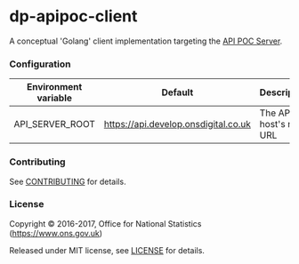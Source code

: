 dp-apipoc-client
===================

A conceptual 'Golang' client implementation targeting the [API POC Server](https://github.com/ONSdigital/dp-apipoc-server).

### Configuration

| Environment variable | Default                              | Description
| -------------------- | ------------------------------------ | -----------------------
| API_SERVER_ROOT      | https://api.develop.onsdigital.co.uk | The API host's root URL

### Contributing

See [CONTRIBUTING](CONTRIBUTING.md) for details.

### License

Copyright © 2016-2017, Office for National Statistics (https://www.ons.gov.uk)

Released under MIT license, see [LICENSE](LICENSE.md) for details.
